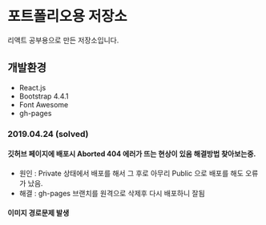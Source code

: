 # 포트폴리오용 저장소
리액트 공부용으로 만든 저장소입니다.

## 개발환경
- React.js
- Bootstrap 4.4.1
- Font Awesome
- gh-pages

### 2019.04.24 (solved)
#### 깃허브 페이지에 배포시 Aborted 404 에러가 뜨는 현상이 있음 해결방법 찾아보는중.
- 원인 : Private 상태에서 배포를 해서 그 후로 아무리 Public 으로 배포를 해도 오류가 났음.
- 해결 : gh-pages 브랜치를 원격으로 삭제후 다시 배포하니 잘됨

#### 이미지 경로문제 발생
